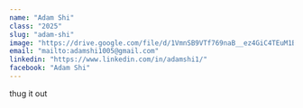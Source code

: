 ```yaml
---
name: "Adam Shi"
class: "2025"
slug: "adam-shi"
image: "https://drive.google.com/file/d/1VmnSB9VTf769naB__ez4GiC4TEuM1BwW/view?usp=drive_link"
email: "mailto:adamshi1005@gmail.com"
linkedin: "https://www.linkedin.com/in/adamshi1/"
facebook: "Adam Shi"
---
```

thug it out 